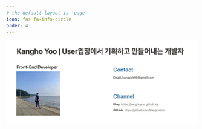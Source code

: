 ```yaml
---
# the default layout is 'page'
icon: fas fa-info-circle
order: 4
---
```


[![About Notion Link](../assets/img/postingImg/image-20221107172353563.png)](https://kanghoyoo.notion.site/Kangho-Yoo-User-33b0c9f084ab4060b8b94a99af7446e5)
